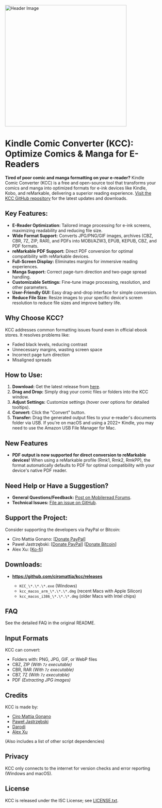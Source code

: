 <img src="header.jpg" alt="Header Image" width="400">

# Kindle Comic Converter (KCC): Optimize Comics & Manga for E-Readers

**Tired of poor comic and manga formatting on your e-reader?** Kindle Comic Converter (KCC) is a free and open-source tool that transforms your comics and manga into optimized formats for e-ink devices like Kindle, Kobo, and reMarkable, delivering a superior reading experience. [Visit the KCC GitHub repository](https://github.com/ciromattia/kcc) for the latest updates and downloads.

## Key Features:

*   **E-Reader Optimization:** Tailored image processing for e-ink screens, maximizing readability and reducing file size.
*   **Wide Format Support:** Converts JPG/PNG/GIF images, archives (CBZ, CBR, 7Z, ZIP, RAR), and PDFs into MOBI/AZW3, EPUB, KEPUB, CBZ, and PDF formats.
*   **reMarkable PDF Support:** Direct PDF conversion for optimal compatibility with reMarkable devices.
*   **Full-Screen Display:** Eliminates margins for immersive reading experiences.
*   **Manga Support:** Correct page-turn direction and two-page spread handling.
*   **Customizable Settings:** Fine-tune image processing, resolution, and other parameters.
*   **User-Friendly GUI:** Easy drag-and-drop interface for simple conversion.
*   **Reduce File Size:** Resize images to your specific device's screen resolution to reduce file sizes and improve battery life.

## Why Choose KCC?

KCC addresses common formatting issues found even in official ebook stores. It resolves problems like:

*   Faded black levels, reducing contrast
*   Unnecessary margins, wasting screen space
*   Incorrect page turn direction
*   Misaligned spreads

## How to Use:

1.  **Download:** Get the latest release from [here](https://github.com/ciromattia/kcc/releases).
2.  **Drag and Drop:** Simply drag your comic files or folders into the KCC window.
3.  **Adjust Settings:** Customize settings (hover over options for detailed tooltips).
4.  **Convert:** Click the "Convert" button.
5.  **Transfer:** Drag the generated output files to your e-reader's documents folder via USB.  If you're on macOS and using a 2022+ Kindle, you may need to use the Amazon USB File Manager for Mac.

## New Features

*   **PDF output is now supported for direct conversion to reMarkable devices!** When using a reMarkable profile (Rmk1, Rmk2, RmkPP), the format automatically defaults to PDF for optimal compatibility with your device's native PDF reader.

## Need Help or Have a Suggestion?

*   **General Questions/Feedback:** [Post on Mobileread Forums](http://www.mobileread.com/forums/showthread.php?t=207461).
*   **Technical Issues:** [File an issue on GitHub](https://github.com/ciromattia/kcc/issues/new).

## Support the Project:

Consider supporting the developers via PayPal or Bitcoin:

*   Ciro Mattia Gonano: [[Donate PayPal](https://www.paypal.com/cgi-bin/webscr?cmd=_s-xclick&hosted_button_id=D8WNYNPBGDAS2)]
*   Paweł Jastrzębski: [[Donate PayPal](https://www.paypal.com/cgi-bin/webscr?cmd=_s-xclick&hosted_button_id=YTTJ4LK2JDHPS)] [[Donate Bitcoin](https://jastrzeb.ski/donate/)]
*   Alex Xu: [[Ko-fi](https://ko-fi.com/Q5Q41BW8HS)]

## Downloads:

*   **https://github.com/ciromattia/kcc/releases**

    *   `KCC_\*.\*.\*.exe` (Windows)
    *   `kcc_macos_arm_\*.\*.\*.dmg` (recent Macs with Apple Silicon)
    *   `kcc_macos_i386_\*.\*.\*.dmg` (older Macs with Intel chips)

## FAQ

See the detailed FAQ in the original README.

## Input Formats

KCC can convert:

*   Folders with: PNG, JPG, GIF, or WebP files
*   CBZ, ZIP *(With `7z` executable)*
*   CBR, RAR *(With `7z` executable)*
*   CB7, 7Z *(With `7z` executable)*
*   PDF *(Extracting JPG images)*

## Credits

KCC is made by:

*   [Ciro Mattia Gonano](http://github.com/ciromattia)
*   [Paweł Jastrzębski](http://github.com/AcidWeb)
*   [Darodi](http://github.com/darodi)
*   [Alex Xu](http://github.com/axu2)

(Also includes a list of other script dependencies)

## Privacy

KCC only connects to the internet for version checks and error reporting (Windows and macOS).

## License

KCC is released under the ISC License; see [LICENSE.txt](./LICENSE.txt).